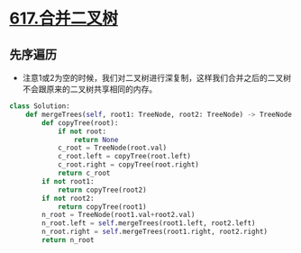 # [617.合并二叉树](https://leetcode-cn.com/problems/merge-two-binary-trees/)

## 先序遍历
+ 注意1或2为空的时候，我们对二叉树进行深复制，这样我们合并之后的二叉树不会跟原来的二叉树共享相同的内存。

``` python
class Solution:
    def mergeTrees(self, root1: TreeNode, root2: TreeNode) -> TreeNode:
        def copyTree(root):
            if not root:
                return None
            c_root = TreeNode(root.val)
            c_root.left = copyTree(root.left)
            c_root.right = copyTree(root.right)
            return c_root
        if not root1:
            return copyTree(root2)
        if not root2:
            return copyTree(root1)
        n_root = TreeNode(root1.val+root2.val)
        n_root.left = self.mergeTrees(root1.left, root2.left)
        n_root.right = self.mergeTrees(root1.right, root2.right)
        return n_root
```
